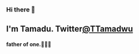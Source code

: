 ### Hi there 👋
## I'm Tamadu. Twitter[@TTamadwu](https://twitter.com/TTamadwu)
#### father of one.:family_man_woman_boy:


